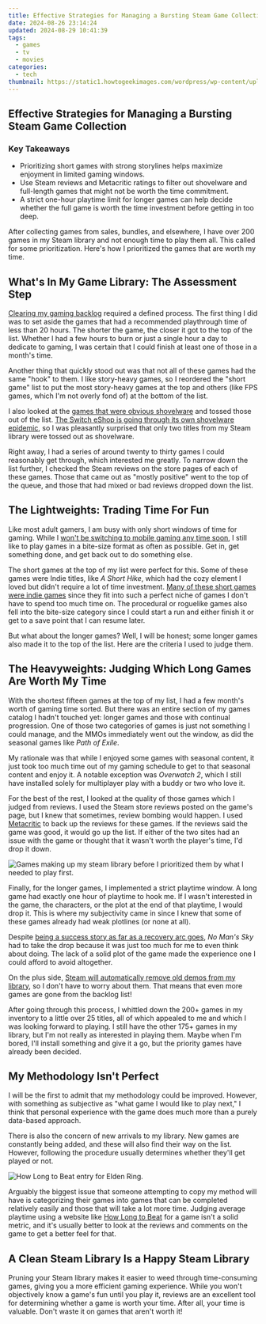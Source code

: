 ```yaml
---
title: Effective Strategies for Managing a Bursting Steam Game Collection
date: 2024-08-26 23:14:24
updated: 2024-08-29 10:41:39
tags:
  - games
  - tv
  - movies
categories:
  - tech
thumbnail: https://static1.howtogeekimages.com/wordpress/wp-content/uploads/2024/08/a-gaming-pc-with-several-steam-games-coming-out-of-the-screen-and-the-steam-logo-in-the-center.jpg
---
```


## Effective Strategies for Managing a Bursting Steam Game Collection

### Key Takeaways

* Prioritizing short games with strong storylines helps maximize enjoyment in limited gaming windows.
* Use Steam reviews and Metacritic ratings to filter out shovelware and full-length games that might not be worth the time commitment.
* A strict one-hour playtime limit for longer games can help decide whether the full game is worth the time investment before getting in too deep.

 After collecting games from sales, bundles, and elsewhere, I have over 200 games in my Steam library and not enough time to play them all. This called for some prioritization. Here's how I prioritized the games that are worth my time.

##  What's In My Game Library: The Assessment Step

[Clearing my gaming backlog](https://extra-information.techidaily.com/play-every-game-at-home-nba-streaming-made-simple-top-15/) required a defined process. The first thing I did was to set aside the games that had a recommended playthrough time of less than 20 hours. The shorter the game, the closer it got to the top of the list. Whether I had a few hours to burn or just a single hour a day to dedicate to gaming, I was certain that I could finish at least one of those in a month's time.

 Another thing that quickly stood out was that not all of these games had the same "hook" to them. I like story-heavy games, so I reordered the "short game" list to put the most story-heavy games at the top and others (like FPS games, which I'm not overly fond of) at the bottom of the list.

 I also looked at the [games that were obvious shovelware](https://buynow-reviews.techidaily.com/comprehensive-breakdown-of-samsungs-strategy-for-galaxy-s21-compact-and-intuitive-design/) and tossed those out of the list. [The Switch eShop is going through its own shovelware epidemic](https://instagram-video-recordings.techidaily.com/2024-approved-streamline-creative-filmmaking-with-instagrams-background-swap/), so I was pleasantly surprised that only two titles from my Steam library were tossed out as shovelware.

 Right away, I had a series of around twenty to thirty games I could reasonably get through, which interested me greatly. To narrow down the list further, I checked the Steam reviews on the store pages of each of these games. Those that came out as "mostly positive" went to the top of the queue, and those that had mixed or bad reviews dropped down the list.

##  The Lightweights: Trading Time For Fun

 Like most adult gamers, I am busy with only short windows of time for gaming. While I [won't be switching to mobile gaming any time soon](https://win-solutions.techidaily.com/the-ultimate-strategy-to-correct-mw3-dev-error-6068-as-you-head-into-2024/), I still like to play games in a bite-size format as often as possible. Get in, get something done, and get back out to do something else.

 The short games at the top of my list were perfect for this. Some of these games were Indie titles, like _A Short Hike_, which had the cozy element I loved but didn't require a lot of time investment. [Many of these short games were indie games](https://fix-guide.techidaily.com/how-to-fix-unresponsive-touch-screen-on-itel-s23plus-drfone-by-drfone-fix-android-problems-fix-android-problems/) since they fit into such a perfect niche of games I don't have to spend too much time on. The procedural or roguelike games also fell into the bite-size category since I could start a run and either finish it or get to a save point that I can resume later.

 But what about the longer games? Well, I will be honest; some longer games also made it to the top of the list. Here are the criteria I used to judge them.

##  The Heavyweights: Judging Which Long Games Are Worth My Time

 With the shortest fifteen games at the top of my list, I had a few month's worth of gaming time sorted. But there was an entire section of my games catalog I hadn't touched yet: longer games and those with continual progression. One of those two categories of games is just not something I could manage, and the MMOs immediately went out the window, as did the seasonal games like _Path of Exile_.

 My rationale was that while I enjoyed some games with seasonal content, it just took too much time out of my gaming schedule to get to that seasonal content and enjoy it. A notable exception was _Overwatch 2_, which I still have installed solely for multiplayer play with a buddy or two who love it.

 For the best of the rest, I looked at the quality of those games which I judged from reviews. I used the Steam store reviews posted on the game's page, but I knew that sometimes, review bombing would happen. I used [Metacritic](https://www.metacritic.com/) to back up the reviews for these games. If the reviews said the game was good, it would go up the list. If either of the two sites had an issue with the game or thought that it wasn't worth the player's time, I'd drop it down.

![Games making up my steam library before I prioritized them by what I needed to play first.](https://static1.howtogeekimages.com/wordpress/wp-content/uploads/2024/08/my-library-before-prioritizing.png) 

 Finally, for the longer games, I implemented a strict playtime window. A long game had exactly one hour of playtime to hook me. If I wasn't interested in the game, the characters, or the plot at the end of that playtime, I would drop it. This is where my subjectivity came in since I knew that some of these games already had weak plotlines (or none at all).

 Despite [being a success story as far as a recovery arc goes](https://www.polygon.com/gaming/23939222/no-mans-sky-2023-review), _No Man's Sky_ had to take the drop because it was just too much for me to even think about doing. The lack of a solid plot of the game made the experience one I could afford to avoid altogether.

 On the plus side, [Steam will automatically remove old demos from my library](https://fox-access.techidaily.com/new-export-troubleshooting-saving-your-premieres-srt-data/), so I don't have to worry about them. That means that even more games are gone from the backlog list!

 After going through this process, I whittled down the 200+ games in my inventory to a little over 25 titles, all of which appealed to me and which I was looking forward to playing. I still have the other 175+ games in my library, but I'm not really as interested in playing them. Maybe when I'm bored, I'll install something and give it a go, but the priority games have already been decided.

##  My Methodology Isn't Perfect

 I will be the first to admit that my methodology could be improved. However, with something as subjective as "what game I would like to play next," I think that personal experience with the game does much more than a purely data-based approach.

 There is also the concern of new arrivals to my library. New games are constantly being added, and these will also find their way on the list. However, following the procedure usually determines whether they'll get played or not.

![How Long to Beat entry for Elden Ring.](https://static1.howtogeekimages.com/wordpress/wp-content/uploads/2024/08/screenshot-2024-08-20-at-08-18-46.png) 

 Arguably the biggest issue that someone attempting to copy my method will have is categorizing their games into games that can be completed relatively easily and those that will take a lot more time. Judging average playtime using a website like [How Long to Beat](https://howlongtobeat.com) for a game isn't a solid metric, and it's usually better to look at the reviews and comments on the game to get a better feel for that.

##  A Clean Steam Library Is a Happy Steam Library

 Pruning your Steam library makes it easier to weed through time-consuming games, giving you a more efficient gaming experience. While you won't objectively know a game's fun until you play it, reviews are an excellent tool for determining whether a game is worth your time. After all, your time is valuable. Don't waste it on games that aren't worth it!

<ins class="adsbygoogle"
     style="display:block"
     data-ad-format="autorelaxed"
     data-ad-client="ca-pub-7571918770474297"
     data-ad-slot="1223367746"></ins>



<ins class="adsbygoogle"
     style="display:block"
     data-ad-client="ca-pub-7571918770474297"
     data-ad-slot="8358498916"
     data-ad-format="auto"
     data-full-width-responsive="true"></ins>

